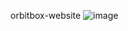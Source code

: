 orbitbox-website
![image](https://github.com/zakharchik-me/web_itmo/assets/72201760/45f38d0b-464f-41b2-a736-114d1f1a7b3a)
